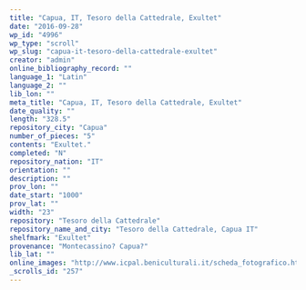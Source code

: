 ```yaml
---
title: "Capua, IT, Tesoro della Cattedrale, Exultet"
date: "2016-09-28"
wp_id: "4996"
wp_type: "scroll"
wp_slug: "capua-it-tesoro-della-cattedrale-exultet"
creator: "admin"
online_bibliography_record: ""
language_1: "Latin"
language_2: ""
lib_lon: ""
meta_title: "Capua, IT, Tesoro della Cattedrale, Exultet"
date_quality: ""
length: "328.5"
repository_city: "Capua"
number_of_pieces: "5"
contents: "Exultet."
completed: "N"
repository_nation: "IT"
orientation: ""
description: ""
prov_lon: ""
date_start: "1000"
prov_lat: ""
width: "23"
repository: "Tesoro della Cattedrale"
repository_name_and_city: "Tesoro della Cattedrale, Capua IT"
shelfmark: "Exultet"
provenance: "Montecassino? Capua?"
lib_lat: ""
online_images: "http://www.icpal.beniculturali.it/scheda_fotografico.html?ids_foto=84995098-3B78-4C8B-ABA5-100714C25562"
_scrolls_id: "257"
---
```



